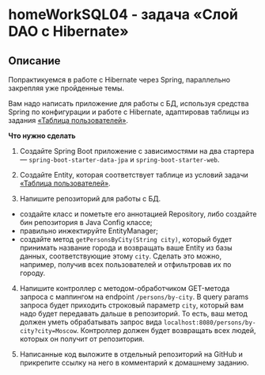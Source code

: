 # homeWorkSQL04 - задача «Слой DAO c Hibernate»

## Описание

Попрактикуемся в работе с Hibernate через Spring, параллельно закрепляя уже пройденные темы. 

Вам надо написать приложение для работы с БД, используя средства Spring по конфигурации и работе с Hibernate, адаптировав таблицы из задания [«Таблица пользователей»](../../sql-basic/task/README.md).

**Что нужно сделать**

1. Создайте Spring Boot приложение с зависимостями на два стартера — `spring-boot-starter-data-jpa` и `spring-boot-starter-web`.

2. Создайте Entity, которая соответствует таблице из условий задачи [«Таблица пользователей»](../../sql-basic/task/README.md).

3. Напишите репозиторий для работы с БД. 

 - создайте класс и пометьте его аннотацией Repository, либо создайте бин репозитория в Java Config классе;
 - правильно инжектируйте EntityManager;
 - создайте метод `getPersonsByCity(String city)`, который будет принимать название города и возвращать ваше Entity из базы данных, соответствующие этому `city`. Сделать это можно, например, получив всех пользователей и отфильтровав их по городу.

4. Напишите контроллер с методом-обработчиком GET-метода запроса с маппингом на endpoint `/persons/by-city`. В query params запроса будет приходить строковый параметр `city`, который вам надо будет передавать дальше в репозиторий. То есть, ваш метод должен уметь обрабатывать запрос вида `localhost:8080/persons/by-city?city=Moscow`.
Контроллер должен будет возвращать всех людей, которых он получит от репозитория.

5. Написанные код выложите в отдельный репозиторий на GitHub и прикрепите ссылку на него в комментарий к домашнему заданию.
